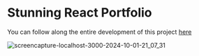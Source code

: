 # Stunning React Portfolio

You can follow along the entire development of this project <a href="https://www.youtube.com/watch?v=ELssXP1sTC8" target="_blank">here</a>

![screencapture-localhost-3000-2024-10-01-21_07_31](https://github.com/user-attachments/assets/03d084c3-d878-4234-bdbe-3de3016701c8)
